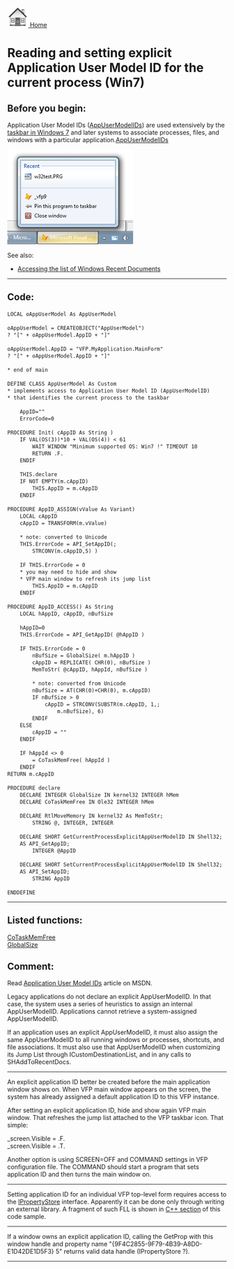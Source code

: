 [<img src="../images/home.png"> Home ](https://github.com/VFPX/Win32API)  

# Reading and setting explicit Application User Model ID for the current process (Win7)

## Before you begin:
Application User Model IDs (<a href="http://msdn.microsoft.com/en-us/library/dd378459(v=vs.85).aspx">AppUserModelIDs</a>) are used extensively by the <a href="http://windows.microsoft.com/en-CA/windows7/products/features/windows-taskbar">taskbar in Windows 7</a> and later systems to associate processes, files, and windows with a particular application.[AppUserModelIDs](sample_000.md)  

![](../images/jumplistvfp.png)  


See also:

* [Accessing the list of Windows Recent Documents](sample_094.md)  
  
***  


## Code:
```foxpro  
LOCAL oAppUserModel As AppUserModel

oAppUserModel = CREATEOBJECT("AppUserModel")
? "[" + oAppUserModel.AppID + "]"

oAppUserModel.AppID = "VFP.MyApplication.MainForm"
? "[" + oAppUserModel.AppID + "]"

* end of main

DEFINE CLASS AppUserModel As Custom
* implements access to Application User Model ID (AppUserModelID)
* that identifies the current process to the taskbar

	AppID=""
	ErrorCode=0

PROCEDURE Init( cAppID As String )
	IF VAL(OS(3))*10 + VAL(OS(4)) < 61
		WAIT WINDOW "Minimum supported OS: Win7 !" TIMEOUT 10
		RETURN .F.
	ENDIF

	THIS.declare
	IF NOT EMPTY(m.cAppID)
		THIS.AppID = m.cAppID
	ENDIF

PROCEDURE AppID_ASSIGN(vValue As Variant)
	LOCAL cAppID
	cAppID = TRANSFORM(m.vValue)

	* note: converted to Unicode
	THIS.ErrorCode = API_SetAppID(;
		STRCONV(m.cAppID,5) )

	IF THIS.ErrorCode = 0
	* you may need to hide and show
	* VFP main window to refresh its jump list
		THIS.AppID = m.cAppID
	ENDIF

PROCEDURE AppID_ACCESS() As String
	LOCAL hAppID, cAppID, nBufSize

	hAppID=0
	THIS.ErrorCode = API_GetAppID( @hAppID )
	
	IF THIS.ErrorCode = 0
		nBufSize = GlobalSize( m.hAppID )
		cAppID = REPLICATE( CHR(0), nBufSize )
		MemToStr( @cAppID, hAppId, nBufSize )
		
		* note: converted from Unicode
		nBufSize = AT(CHR(0)+CHR(0), m.cAppID)
		IF nBufSize > 0
			cAppID = STRCONV(SUBSTR(m.cAppID, 1,;
				m.nBufSize), 6)
		ENDIF
	ELSE
		cAppID = ""
	ENDIF

	IF hAppId <> 0
		= CoTaskMemFree( hAppId )
	ENDIF
RETURN m.cAppID

PROCEDURE declare
	DECLARE INTEGER GlobalSize IN kernel32 INTEGER hMem
	DECLARE CoTaskMemFree IN Ole32 INTEGER hMem

	DECLARE RtlMoveMemory IN kernel32 As MemToStr;
		STRING @, INTEGER, INTEGER

	DECLARE SHORT GetCurrentProcessExplicitAppUserModelID IN Shell32;
	AS API_GetAppID;
		INTEGER @AppID

	DECLARE SHORT SetCurrentProcessExplicitAppUserModelID IN Shell32;
	AS API_SetAppID;
		STRING AppID

ENDDEFINE  
```  
***  


## Listed functions:
[CoTaskMemFree](../libraries/ole32/CoTaskMemFree.md)  
[GlobalSize](../libraries/kernel32/GlobalSize.md)  

## Comment:
Read <a href="http://msdn.microsoft.com/en-us/library/dd378459(v=vs.85).aspx">Application User Model IDs</a> article on MSDN.  
  
Legacy applications do not declare an explicit AppUserModelID. In that case, the system uses a series of heuristics to assign an internal AppUserModelID.  Applications cannot retrieve a system-assigned AppUserModelID.  
  
If an application uses an explicit AppUserModelID, it must also assign the same AppUserModelID to all running windows or processes, shortcuts, and file associations. It must also use that AppUserModelID when customizing its Jump List through ICustomDestinationList, and in any calls to SHAddToRecentDocs.  
  
* * *  
An explicit application ID better be created before the main application window shows on. When VFP main window appears on the screen, the system has already assigned a default application ID to this VFP instance.  
  
After setting an explicit application ID, hide and show again VFP main window. That refreshes the jump list attached to the VFP taskbar icon. That simple:<div class="precode">_screen.Visible = .F.  
_screen.Visible = .T.  
</div>  
Another option is using SCREEN=OFF and COMMAND settings in VFP configuration file. The COMMAND should start a program that sets application ID and then turns the main window on.  
  
* * *  
Setting application ID for an individual VFP top-level form requires access to the <a href="http://msdn.microsoft.com/en-us/library/bb761474(v=vs.85).aspx">IPropertyStore</a> interface. Apparently it can be done only through writing an external library. A fragment of such FLL is shown in <a href="?example=38&ver=vcpp">C++ section</a> of this code sample.  
  
* * *  
If a window owns an explicit application ID, calling the GetProp with this window handle and property name "{9F4C2855-9F79-4B39-A8D0-E1D42DE1D5F3} 5" returns valid data handle (IPropertyStore ?).  
  
***  

